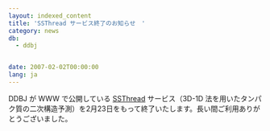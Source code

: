 ```yaml
---
layout: indexed_content
title: 'SSThread サービス終了のお知らせ　'
category: news
db:
  - ddbj


date: 2007-02-02T00:00:00
lang: ja
---
```


DDBJ が WWW で公開している <a href="/search/ssthread.html">SSThread</a> サービス（3D-1D 法を用いたタンパク質の二次構造予測）を2月23日をもって終了いたします。長い間ご利用ありがとうございました。
